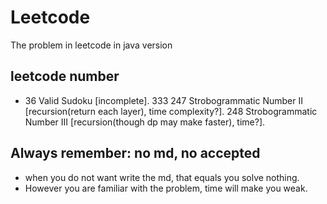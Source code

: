 # Leetcode
The problem in leetcode in java version

## leetcode number
- 36 Valid Sudoku [incomplete].
333
247 Strobogrammatic Number II [recursion(return each layer), time complexity?].
248 Strobogrammatic Number III [recursion(though dp may make faster), time?].

## Always remember: no md, no accepted
- when you do not want write the md, that equals you solve nothing.
- However you are familiar with the problem, time will make you weak.
